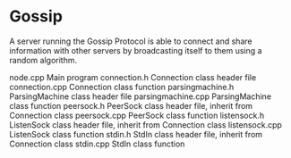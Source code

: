 # Gossip

A server running the Gossip Protocol is able to connect and share information with other servers by broadcasting itself to them using a random algorithm.

node.cpp            Main program
connection.h		    Connection class header file
connection.cpp		  Connection class function
parsingmachine.h	  ParsingMachine class header file
parsingmachine.cpp	ParsingMachine class function
peersock.h		      PeerSock class header file, inherit from Connection class
peersock.cpp		    PeerSock class function
listensock.h		    ListenSock class header file, inherit from Connection class
listensock.cpp		  ListenSock class function
stdin.h			        StdIn class header file, inherit from Connection class
stdin.cpp		        StdIn class function
